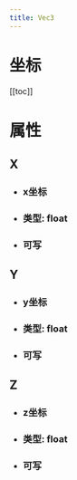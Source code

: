 ```yaml
---
title: Vec3
---
```


# 坐标

[[toc]]

# 属性
## X
- ### x坐标
- ### 类型: float
- ### 可写
## Y
- ### y坐标
- ### 类型: float
- ### 可写
## Z
- ### z坐标
- ### 类型: float
- ### 可写